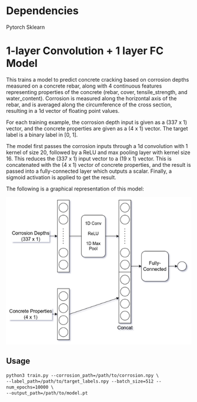# Dependencies
Pytorch
Sklearn

# 1-layer Convolution + 1 layer FC Model

This trains a model to predict concrete cracking based on corrosion depths measured on a concrete rebar, along with 4 continuous features representing properties of the concrete (rebar, cover, tensile_strength, and water_content). Corrosion is measured along the horizontal axis of the rebar, and is averaged along the circumference of the cross section, resulting in a 1d vector of floating point values.

For each training example, the corrosion depth input is given as a (337 x 1) vector, and the concrete properties are given as a (4 x 1) vector. The target label is a binary label in [0, 1].

The model first passes the corrosion inputs through a 1d convolution with 1 kernel of size 20, followed by a ReLU and max pooling layer with kernel size 16. This reduces the (337 x 1) input vector to a (19 x 1) vector. This is concatenated with the (4 x 1) vector of concrete properties, and the result is passed into a fully-connected layer which outputs a scalar. Finally, a sigmoid activation is applied to get the result.

The following is a graphical representation of this model:

![convolution_fc_diagram](convolution_fc_diagram.png)

## Usage
```
python3 train.py --corrosion_path=/path/to/corrosion.npy \
--label_path=/path/to/target_labels.npy --batch_size=512 --num_epochs=10000 \
--output_path=/path/to/model.pt
```
